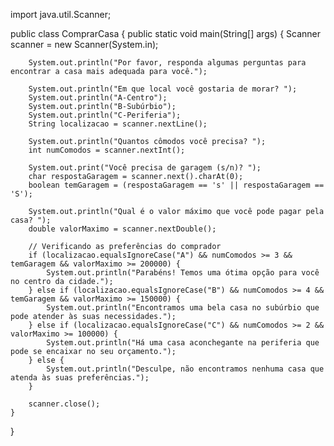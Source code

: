 import java.util.Scanner;

public class ComprarCasa {
    public static void main(String[] args) {
        Scanner scanner = new Scanner(System.in);

        System.out.println("Por favor, responda algumas perguntas para encontrar a casa mais adequada para você.");

        System.out.println("Em que local você gostaria de morar? ");
        System.out.println("A-Centro");
        System.out.println("B-Subúrbio");
        System.out.println("C-Periferia");
        String localizacao = scanner.nextLine();

        System.out.println("Quantos cômodos você precisa? ");
        int numComodos = scanner.nextInt();

        System.out.print("Você precisa de garagem (s/n)? ");
        char respostaGaragem = scanner.next().charAt(0);
        boolean temGaragem = (respostaGaragem == 's' || respostaGaragem == 'S');

        System.out.println("Qual é o valor máximo que você pode pagar pela casa? ");
        double valorMaximo = scanner.nextDouble();

        // Verificando as preferências do comprador
        if (localizacao.equalsIgnoreCase("A") && numComodos >= 3 && temGaragem && valorMaximo >= 200000) {
            System.out.println("Parabéns! Temos uma ótima opção para você no centro da cidade.");
        } else if (localizacao.equalsIgnoreCase("B") && numComodos >= 4 && temGaragem && valorMaximo >= 150000) {
            System.out.println("Encontramos uma bela casa no subúrbio que pode atender às suas necessidades.");
        } else if (localizacao.equalsIgnoreCase("C") && numComodos >= 2 && valorMaximo >= 100000) {
            System.out.println("Há uma casa aconchegante na periferia que pode se encaixar no seu orçamento.");
        } else {
            System.out.println("Desculpe, não encontramos nenhuma casa que atenda às suas preferências.");
        }

        scanner.close();
    }
}
